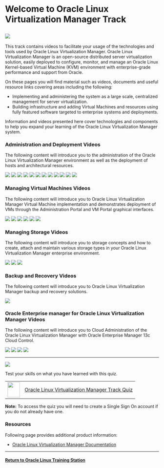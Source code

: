 
# Welcome to Oracle Linux Virtualization Manager Track

![](../common/images/OLVM-1200x200-banner.png)
---
This track contains videos to facilitate your usage of the technologies and tools used by Oracle Linux Virtualization Manager. Oracle Linux Virtualization Manager is an open-source distributed server virtualization solution, easily deployed to configure, monitor, and manage an Oracle Linux Kernel-based Virtual Machine (KVM) environment with enterprise-grade performance and support from Oracle.

On these pages you will find material such as videos, documents and useful resource links covering areas including the following:
- Implementing and administering the system as a large scale, centralized management for server virtualization.
- Building infrastructure and adding Virtual Machines and resources using fully featured software targeted to enterprise systems and deployments.

Information and videos presented here cover technologies and components to help you expand your learning of the Oracle Linux Virtualization Manager system.

### Administration and Deployment Videos
The following content will introduce you to the administration of the Oracle Linux Virtualization Manager environment as well as the deployment of hosts and architectural resources.

[![](../common/images/users_groups_olvm_300.png)](https://youtu.be/oAfSLvIsUac)
[![](../common/images/roles_perms_olvm_300.png)](https://youtu.be/zjXX8EYIBzA)
[![](../common/images/add_kvm_host_olvm_300.png)](https://youtu.be/qMbUVnCbW7g)
[![](../common/images/create_vm_net_olvm_300.png)](https://youtu.be/RV6BSBOyjDU)
[![](../common/images/bu_rest_olvm_300.png)](https://youtu.be/j-BWLlD2yfI)
[![](../common/images/upgrade_olvm_300.png)](https://youtu.be/T07HSTrODRw)
[![](../common/images/config_vlans_olvm_300.png)](https://youtu.be/K-l7siJcDwI)
[![](../common/images/get_start_rest_olvm_300.png)](https://youtu.be/lk2kIUE-QU4)
[![](../common/images/bu_vms_api_olvm_300.png)](https://youtu.be/aLvNcNd5r50)
[![](../common/images/hyper_conv_arch_olvm_300.png)](https://youtu.be/FPHRC5mCxgQ)
[![](../common/images/migrate_olvm_kvm_300.png)](https://youtu.be/DqUi9dOInts)
[![](../common/images/migrate_from_ovirt_300.png)](https://youtu.be/Gs7qKGd4iTM)

### Managing Virtual Machines Videos
The following content will introduce you to Oracle Linux Virtualization Manager Virtual Machine implementation and demonstrates deployment of VMs through the Administration Portal and VM Portal graphical interfaces.

[![](../common/images/create_vm_olvm_300.png)](https://youtu.be/clYVICSQ4MY)
[![](../common/images/create_temp_olvm_300.png)](https://youtu.be/QbJV0VfXpg8)
[![](../common/images/create_vm_from_temp_olvm_300.png)](https://youtu.be/WikfPdtbwEs)
[![](../common/images/export_vm_temp_olvm_300.png)](https://youtu.be/G-GfXxfCI-Q)
[![](../common/images/create_vm_snap_olvm_300.png)](https://youtu.be/s9u5gRQPSjQ)
[![](../common/images/rest_vm_snap_olvm_300.png)](https://youtu.be/KV-1cCFg4NU)

### Managing Storage Videos
The following content will introduce you to storage concepts and how to create, attach and maintain various storage types in your Oracle Linux Virtualization Manager enterprise environment.

[![](../common/images/iscsi_olvm_300.png)](https://youtu.be/EeOL9wjwoMU)
[![](../common/images/nfs_olvm_300.png)](https://youtu.be/NRQ2KVaLHOw)
[![](../common/images/upload_res_olvm_300.png)](https://youtu.be/KE3uuQObJZw)

### Backup and Recovery Videos
The following content will introduce you to Oracle Linux Virtualization Manager backup and recovery solutions.

[![](../common/images/act_pas_dr_olvm_300.png)](https://youtu.be/0VSo7ZGIdo8)

### Oracle Enterprise manager for Oracle Linux Virtualization Manager Videos
The following content will introduce you to Cloud Administration of the Oracle Linux Virtualization Manager with Oracle Enterprise Manager 13c Cloud Control.

[![](../common/images/mon_olvm_oe_300.png)](https://youtu.be/834PviF4kV0)
[![](../common/images/reg_olvm_oe_300.png)](https://youtu.be/nyMSJKFN4HU)
[![](../common/images/conf_met_ext_olvm_300.png)](https://youtu.be/lyPtzCuEDcQ)
[![](../common/images/creat_inc_rule_olvm_300.png)](https://youtu.be/OMp6WoDxsqU)

---

![](../common/images/quiz1.png)
   
  
Test your skills on what you have learned with this quiz.   
 
<table>
    <tr>
    <td><img src="../common/images/quiz_v2.png" width="40" height="50"></td>
    <td><a href="https://apexapps.oracle.com/pls/apex/f?p=ST_QUIZ:200:0::::P200_QUIZ_KEY:CMMO0UH">Oracle Linux Virtualization Manager Track Quiz</a></td>
  </tr>
</table>    
<b>Note:</b> To access the quiz you will need to create a Single Sign On account if you do not already have one.

### Resources

Following page provides additional product information:

- [Oracle Linux Virtualization Manager Documentation](https://docs.oracle.com/en/virtualization/oracle-linux-virtualization-manager/)

---
#### [Return to Oracle Linux Training Station](../README.md)
